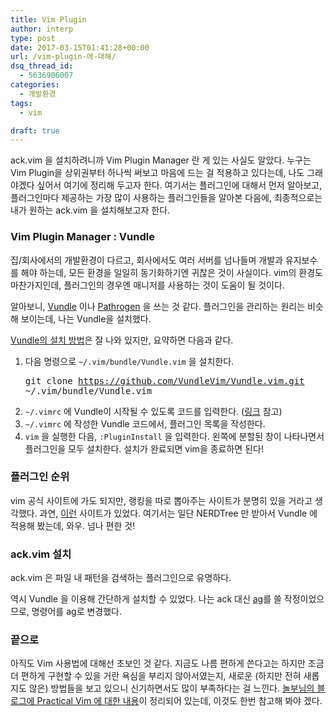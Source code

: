 ```yaml
---
title: Vim Plugin
author: interp
type: post
date: 2017-03-15T01:41:28+00:00
url: /vim-plugin-에-대해/
dsq_thread_id:
  - 5636906007
categories:
  - 개발환경
tags:
  - vim

draft: true
---
```

ack.vim 을 설치하려니까 Vim Plugin Manager 란 게 있는 사실도 알았다. 누구는 Vim Plugin을 상위권부터 하나씩 써보고 마음에 드는 걸 적용하고 있다는데, 나도 그래야겠다 싶어서 여기에 정리해 두고자 한다. 여기서는 플러그인에 대해서 먼저 알아보고, 플러그인마다 제공하는 가장 많이 사용하는 플러그인들을 알아본 다음에, 최종적으로는 내가 원하는 ack.vim 을 설치해보고자 한다.

### Vim Plugin Manager : Vundle

집/회사에서의 개발환경이 다르고, 회사에서도 여러 서버를 넘나들며 개발과 유지보수를 해야 하는데, 모든 환경을 일일히 동기화하기엔 귀찮은 것이 사실이다. vim의 환경도 마찬가지인데, 플러그인의 경우엔 매니저를 사용하는 것이 도움이 될 것이다.

알아보니, [Vundle][1] 이나 [Pathrogen][2] 을 쓰는 것 같다. 플러그인을 관리하는 원리는 비슷해 보이는데, 나는 Vundle을 설치했다.

[Vundle의 설치 방법][3]은 잘 나와 있지만, 요약하면 다음과 같다.

  1. 다음 명령으로 `~/.vim/bundle/Vundle.vim` 을 설치한다. <pre class="brush: bash; title: ; notranslate" title="">git clone https://github.com/VundleVim/Vundle.vim.git ~/.vim/bundle/Vundle.vim
</pre>

  2. `~/.vimrc` 에 Vundle이 시작될 수 있도록 코드를 입력한다. ([링크][3] 참고)
  3. `~/.vimrc` 에 작성한 Vundle 코드에서, 플러그인 목록을 작성한다.
  4. `vim` 을 실행한 다음, `:PluginInstall` 을 입력한다. 왼쪽에 분할된 창이 나타나면서 플러그인을 모두 설치한다. 설치가 완료되면 vim을 종료하면 된다!

### 플러그인 순위

vim 공식 사이트에 가도 되지만, 랭킹을 따로 뽑아주는 사이트가 분명히 있을 거라고 생각했다. 과연, [이런][4] 사이트가 있었다. 여기서는 일단 NERDTree 만 받아서 Vundle 에 적용해 봤는데, 와우. 넘나 편한 것!

### ack.vim 설치

ack.vim 은 파일 내 패턴을 검색하는 플러그인으로 유명하다.

역시 Vundle 을 이용해 간단하게 설치할 수 있었다. 나는 ack 대신 [ag][5]를 쓸 작정이었으므로, 명령어를 ag로 변경했다.

### 끝으로

아직도 Vim 사용법에 대해선 초보인 것 같다. 지금도 나름 편하게 쓴다고는 하지만 조금 더 편하게 구현할 수 있을 거란 욕심을 부리지 않아서였는지, 새로운 (하지만 전혀 새롭지도 않은) 방법들을 보고 있으니 신기하면서도 많이 부족하다는 걸 느낀다. [놀부님의 블로그에 Practical Vim 에 대한 내용][6]이 정리되어 있는데, 이것도 한번 참고해 봐야 겠다.

 [1]: https://github.com/VundleVim/Vundle.vim
 [2]: https://github.com/tpope/vim-pathogen
 [3]: https://github.com/VundleVim/Vundle.vim#quick-start
 [4]: http://vimawesome.com/
 [5]: https://github.com/ggreer/the_silver_searcher
 [6]: https://nolboo.kim/practical-vim/
